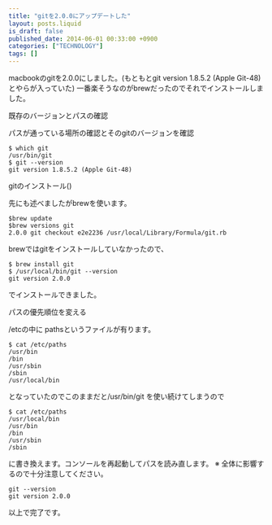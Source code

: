 ```yaml
---
title: "gitを2.0.0にアップデートした"
layout: posts.liquid
is_draft: false
published_date: 2014-06-01 00:33:00 +0900
categories: ["TECHNOLOGY"]
tags: []
---
```


macbookのgitを2.0.0にしました。(もともとgit version 1.8.5.2 (Apple Git-48)とやらが入っていた) 一番楽そうなのがbrewだったのでそれでインストールしました。

既存のバージョンとパスの確認

パスが通っている場所の確認とそのgitのバージョンを確認

    $ which git
    /usr/bin/git
    $ git --version
    git version 1.8.5.2 (Apple Git-48)

gitのインストール()

先にも述べましたがbrewを使います。

    $brew update
    $brew versions git
    2.0.0 git checkout e2e2236 /usr/local/Library/Formula/git.rb

brewではgitをインストールしていなかったので、

    $ brew install git
    $ /usr/local/bin/git --version
    git version 2.0.0

でインストールできました。

パスの優先順位を変える

/etcの中に pathsというファイルが有ります。

    $ cat /etc/paths
    /usr/bin
    /bin
    /usr/sbin
    /sbin
    /usr/local/bin

となっていたのでこのままだと/usr/bin/git を使い続けてしまうので

    $ cat /etc/paths
    /usr/local/bin
    /usr/bin
    /bin
    /usr/sbin
    /sbin

に書き換えます。コンソールを再起動してパスを読み直します。 ※ 全体に影響するので十分注意してください。

    git --version
    git version 2.0.0

以上で完了です。


